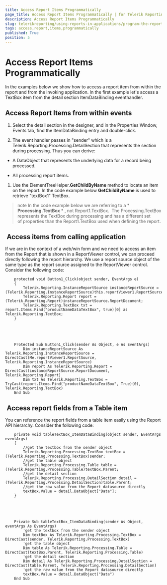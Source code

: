 ```yaml
---
title: Access Report Items Programmatically
page_title: Access Report Items Programmatically | for Telerik Reporting Documentation
description: Access Report Items Programmatically
slug: telerikreporting/using-reports-in-applications/program-the-report-definition/access-report-items-programmatically
tags: access,report,items,programmatically
published: True
position: 5
---
```


# Access Report Items Programmatically



In the examples below we show how to access a report item from within the report and from the invoking application.
    	In the first example let's access a TextBox item from the detail section ItemDataBinding eventhandler.

## Access Report Items from within events

1. Select the detail section in the designer, and in the Properties Window, Events tab, find the ItemDataBinding entry and double-click.

1. The event handler passes in "sender" which is a Telerik.Reporting.Processing.DetailSection that 
        	represents the section during processing. Thus you can derive:

* A DataObject that represents the underlying data for a record being processed.

* All processing report items.

1. Use the ElementTreeHelper.__GetChildByName__ method to locate an item on the 
        	report. In the code example below __GetChildByName__ is used to retrieve "textBox1" TextBox.

>note In the code example below we are referring to a  * __Processing.TextBox__ * , not Report1.TextBox.  The Processing.TextBox represents the TextBox during processing and has a different set of properties than the Report1.TextBox used when defining the report.


	



	



##  Access items from calling application

If we are in the context of a web/win form and we need to access an item from the Report that is shown in a ReportViewer control, we can proceed directly following the report hierarchy. We use a report source object of the same type as the report source assigned to the ReportViewer control. Consider the following code:

	
		protected void Button1_Click(object sender, EventArgs e)
		{
			Telerik.Reporting.InstanceReportSource instanceReportSource = (Telerik.Reporting.InstanceReportSource)this.reportViewer1.ReportSource;
			Telerik.Reporting.Report report = (Telerik.Reporting.Report)instanceReportSource.ReportDocument;
			Telerik.Reporting.TextBox txt = report.Items.Find("productNameDataTextBox", true)[0] as Telerik.Reporting.TextBox;
		}
		



	
		Protected Sub Button1_Click(sender As Object, e As EventArgs)
			Dim instanceReportSource As Telerik.Reporting.InstanceReportSource = DirectCast(Me.reportViewer1.ReportSource, Telerik.Reporting.InstanceReportSource)
			Dim report As Telerik.Reporting.Report = DirectCast(instanceReportSource.ReportDocument, Telerik.Reporting.Report)
			Dim txt As Telerik.Reporting.TextBox = TryCast(report.Items.Find("productNameDataTextBox", True)(0), Telerik.Reporting.TextBox)
		End Sub
		



##  Access report fields from a Table item

You can reference the report fields from a table item easily using the Report API hierarchy. Consider the following code:

	
        private void tableTextBox_ItemDataBinding(object sender, EventArgs eventArgs)
        {
            //get the textbox from the sender object            
            Telerik.Reporting.Processing.TextBox textBox = (Telerik.Reporting.Processing.TextBox)sender;
            //get the table object
            Telerik.Reporting.Processing.Table table = (Telerik.Reporting.Processing.Table)textBox.Parent;
            //get the detail section
            Telerik.Reporting.Processing.DetailSection detail = (Telerik.Reporting.Processing.DetailSection)table.Parent;
            //get the raw value from the Report datasource directly
            textBox.Value = detail.DataObject["Data"];
        }
		



	
		Private Sub tableTextBox_ItemDataBinding(sender As Object, eventArgs As EventArgs)
            'get the textbox from the sender object            
            Dim textBox As Telerik.Reporting.Processing.TextBox = DirectCast(sender, Telerik.Reporting.Processing.TextBox)
            'get the table object
            Dim table As Telerik.Reporting.Processing.Table = DirectCast(textBox.Parent, Telerik.Reporting.Processing.Table)
            'get the detail section
            Dim detail As Telerik.Reporting.Processing.DetailSection = DirectCast(table.Parent, Telerik.Reporting.Processing.DetailSection)
            'get the raw value from the Report datasource directly
            textBox.Value = detail.DataObject("Data")
		End Sub
		


